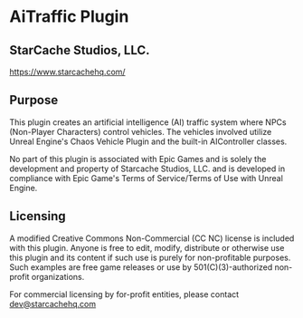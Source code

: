 # AiTraffic Plugin
## StarCache Studios, LLC.
https://www.starcachehq.com/

## Purpose
This plugin creates an artificial intelligence (AI) traffic system where NPCs (Non-Player Characters) control vehicles. The vehicles involved utilize Unreal Engine's Chaos Vehicle Plugin and the built-in AIController classes.

No part of this plugin is associated with Epic Games and is solely the development and property of Starcache Studios, LLC. and is developed in compliance with Epic Game's Terms of Service/Terms of Use with Unreal Engine.

## Licensing
A modified Creative Commons Non-Commercial (CC NC) license is included with this plugin. Anyone is free to edit, modify, distribute or otherwise use this plugin and its content if such use is purely for non-profitable purposes. Such examples are free game releases or use by 501(C)(3)-authorized non-profit organizations.

For commercial licensing by for-profit entities, please contact dev@starcachehq.com
